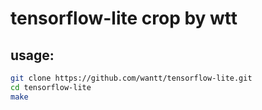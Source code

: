 # tensorflow-lite crop by wtt
## usage:
```bash
git clone https://github.com/wantt/tensorflow-lite.git
cd tensorflow-lite
make

```
